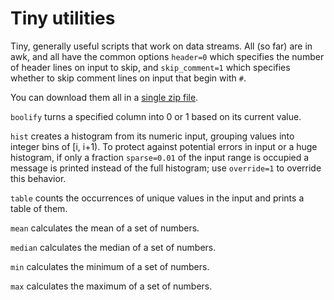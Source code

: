 Tiny utilities
==============

Tiny, generally useful scripts that work on data streams.  All (so far) are in awk, and all have the common options `header=0` which specifies the number of header lines on input to skip, and `skip_comment=1` which specifies whether to skip comment lines on input that begin with `#`.

You can download them all in a [single zip file](https://github.com/downloads/douglasgscofield/tinyutils/tinyutils.zip).

`boolify`
turns a specified column into 0 or 1 based on its current value.

`hist`
creates a histogram from its numeric input, grouping values into integer bins of [i, i+1).  To protect against potential errors in input or a huge histogram, if only a fraction `sparse=0.01` of the input range is occupied a message is printed instead of the full histogram; use `override=1` to override this behavior.

`table` 
counts the occurrences of unique values in the input and prints a table of them.

`mean`
calculates the mean of a set of numbers.

`median`
calculates the median of a set of numbers.

`min`
calculates the minimum of a set of numbers.

`max`
calculates the maximum of a set of numbers.

